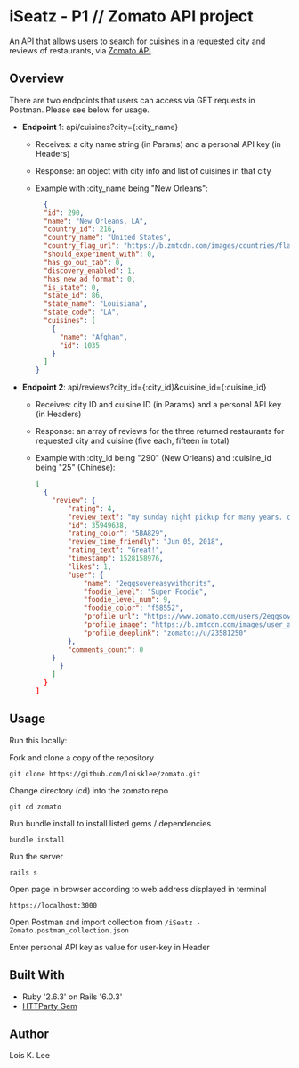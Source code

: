 # iSeatz - P1 // Zomato API project

An API that allows users to search for cuisines in a requested city and reviews of restaurants, via [Zomato API](https://developers.zomato.com/documentation). 


## Overview 

There are two endpoints that users can access via GET requests in Postman. 
Please see below for usage. 

- **Endpoint 1**: api/cuisines?city={:city_name}

  - Receives: a city name string (in Params) and a personal API key (in Headers)
  - Response: an object with city info and list of cuisines in that city

  - Example with :city_name being "New Orleans": 

    ```json
      {
      "id": 290,
      "name": "New Orleans, LA",
      "country_id": 216,
      "country_name": "United States",
      "country_flag_url": "https://b.zmtcdn.com/images/countries/flags/country_216.png",
      "should_experiment_with": 0,
      "has_go_out_tab": 0,
      "discovery_enabled": 1,
      "has_new_ad_format": 0,
      "is_state": 0,
      "state_id": 86,
      "state_name": "Louisiana",
      "state_code": "LA",
      "cuisines": [
        {
          "name": "Afghan",
          "id": 1035
        }
      ]
    }
    ```

- **Endpoint 2**: api/reviews?city_id={:city_id}&cuisine_id={:cuisine_id}

  - Receives: city ID and cuisine ID (in Params) and a personal API key (in Headers)
  - Response: an array of reviews for the three returned restaurants for requested city and cuisine (five each, fifteen in total)

  - Example with :city_id being "290" (New Orleans) and :cuisine_id being "25" (Chinese): 

    ```json
    [
      {
        "review": {
            "rating": 4,
            "review_text": "my sunday night pickup for many years. crunchy peppered beef, veggie fried rice, generals chicken are my go to dishes. professional to the Nth degree. on time, hot, consistent, great flavors. ask for red pepper sauce for an extra kick. cant miss pick up",
            "id": 35949638,
            "rating_color": "5BA829",
            "review_time_friendly": "Jun 05, 2018",
            "rating_text": "Great!",
            "timestamp": 1528158976,
            "likes": 1,
            "user": {
                "name": "2eggsovereasywithgrits",
                "foodie_level": "Super Foodie",
                "foodie_level_num": 9,
                "foodie_color": "f58552",
                "profile_url": "https://www.zomato.com/users/2eggsovereasywithgrits-23581250?utm_source=api_basic_user&utm_medium=api&utm_campaign=v2.1",
                "profile_image": "https://b.zmtcdn.com/images/user_avatars/pizza_2x.png?fit=around%7C200%3A200&crop=200%3A200%3B%2A%2C%2A",
                "profile_deeplink": "zomato://u/23581250"
            },
            "comments_count": 0
        } 
          }
        ]
      }
    ]
    ```

## Usage 
Run this locally: 

Fork and clone a copy of the repository
```
git clone https://github.com/loisklee/zomato.git
```

Change directory (cd) into the zomato repo

```
git cd zomato
```

Run bundle install to install listed gems / dependencies

```
bundle install
```

Run the server

```
rails s
```

Open page in browser according to web address displayed in terminal

```
https://localhost:3000
```

Open Postman and import collection from `/iSeatz - Zomato.postman_collection.json`

Enter personal API key as value for user-key in Header


## Built With
- Ruby '2.6.3' on Rails '6.0.3'
- [HTTParty Gem](https://github.com/jnunemaker/httparty) 

## Author
Lois K. Lee
